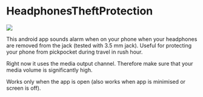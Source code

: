# HeadphonesTheftProtection

[<img src="https://upload.wikimedia.org/wikipedia/commons/thumb/c/cd/Get_it_on_Google_play.svg/1280px-Get_it_on_Google_play.svg.png">](https://play.google.com/store/apps/details?id=com.indie_an.headphonestheftprotection)

This android app sounds alarm when on your phone when your headphones are removed from the jack (tested with 3.5 mm jack).
Useful for protecting your phone from pickpocket during travel in rush hour.

Right now it uses the media output channel. Therefore make sure that your media volume is significantly high.

Works only when the app is open (also works when app is minimised or screen is off).
